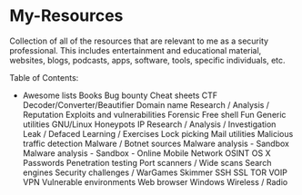 # My-Resources
Collection of all of the resources that are relevant to me as a security professional. This includes entertainment and educational material, websites, blogs, podcasts, apps, software, tools, specific individuals, etc.

Table of Contents:

* Awesome lists
Books
Bug bounty
Cheat sheets
CTF
Decoder/Converter/Beautifier
Domain name Research / Analysis / Reputation
Exploits and vulnerabilities
Forensic
Free shell
Fun
Generic utilities
GNU/Linux
Honeypots
IP Research / Analysis / Investigation
Leak / Defaced
Learning / Exercises
Lock picking
Mail utilities
Malicious traffic detection
Malware / Botnet sources
Malware analysis - Sandbox
Malware analysis - Sandbox - Online
Mobile
Network
OSINT
OS X
Passwords
Penetration testing
Port scanners / Wide scans
Search engines
Security challenges / WarGames
Skimmer
SSH
SSL
TOR
VOIP
VPN
Vulnerable environments
Web browser
Windows
Wireless / Radio
